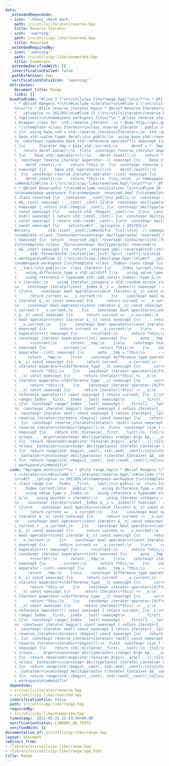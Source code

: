 ```yaml
---
data:
  _extendedDependsOn:
  - icon: ':heavy_check_mark:'
    path: src/utils/iterator/reverse.hpp
    title: Reverse Iterator
  - icon: ':warning:'
    path: src/utils/py-like/reversed.hpp
    title: Reversed
  _extendedRequiredBy:
  - icon: ':warning:'
    path: src/utils/py-like/enumerate.hpp
    title: Enumerate
  _extendedVerifiedWith: []
  _isVerificationFailed: false
  _pathExtension: hpp
  _verificationStatusIcon: ':warning:'
  attributes:
    document_title: Range
    links: []
  bundledCode: "#line 2 \"src/utils/py-like/range.hpp\"\n\n/**\n * @file range.hpp\n\
    \ * @brief Range\n */\n\n#include <iterator>\n\n#line 2 \"src/utils/iterator/reverse.hpp\"\
    \n\n/*\n * @file reverse_iterator.hpp\n * @brief Reverse Iterator\n */\n\n#if\
    \ __cplusplus >= 201703L\n\n#line 11 \"src/utils/iterator/reverse.hpp\"\n#include\
    \ <optional>\n\nnamespace workspace {\n\n/*\n * @class reverse_iterator\n * @brief\
    \ Wrapper class for `std::reverse_iterator`.\n * @see http://gcc.gnu.org/PR51823\n\
    \ */\ntemplate <class Iterator>\nclass reverse_iterator : public std::reverse_iterator<Iterator>\
    \ {\n  using base_std = std::reverse_iterator<Iterator>;\n  std::optional<typename\
    \ base_std::value_type> deref;\n\n public:\n  using base_std::reverse_iterator;\n\
    \n  constexpr typename base_std::reference operator*() noexcept {\n    if (!deref)\
    \ {\n      Iterator tmp = base_std::current;\n      deref = *--tmp;\n    }\n \
    \   return deref.value();\n  }\n\n  constexpr reverse_iterator &operator++() noexcept\
    \ {\n    base_std::operator++();\n    deref.reset();\n    return *this;\n  }\n\
    \  constexpr reverse_iterator &operator--() noexcept {\n    base_std::operator++();\n\
    \    deref.reset();\n    return *this;\n  }\n  constexpr reverse_iterator operator++(int)\
    \ noexcept {\n    base_std::operator++();\n    deref.reset();\n    return *this;\n\
    \  }\n  constexpr reverse_iterator operator--(int) noexcept {\n    base_std::operator++();\n\
    \    deref.reset();\n    return *this;\n  }\n};\n\n}  // namespace workspace\n\
    \n#endif\n#line 2 \"src/utils/py-like/reversed.hpp\"\n\n/**\n * @file reversed.hpp\n\
    \ * @brief Reversed\n */\n\n#include <initializer_list>\n#line 10 \"src/utils/py-like/reversed.hpp\"\
    \n\nnamespace workspace {\n\nnamespace _reversed_impl {\n\ntemplate <class _Container>\
    \ class reversed {\n  _Container __cont;\n\n public:\n  constexpr reversed(_Container\
    \ &&__cont) noexcept : __cont(__cont) {}\n\n  constexpr decltype(auto) begin()\
    \ noexcept { return std::rbegin(__cont); }\n  constexpr decltype(auto) begin()\
    \ const noexcept {\n    return std::rbegin(__cont);\n  }\n\n  constexpr decltype(auto)\
    \ end() noexcept { return std::rend(__cont); }\n  constexpr decltype(auto) end()\
    \ const noexcept { return std::rend(__cont); }\n\n  constexpr decltype(auto) size()\
    \ const noexcept {\n    return\n#if __cplusplus < 201703L\n        __cont.size();\n\
    #else\n        std::size(__cont);\n#endif\n  }\n};\n\n}  // namespace _reversed_impl\n\
    \ntemplate <class _Container>\nconstexpr decltype(auto) reversed(_Container &&__cont)\
    \ noexcept {\n  return _reversed_impl::reversed<_Container>{std::forward<_Container>(__cont)};\n\
    }\n\ntemplate <class _Tp>\nconstexpr decltype(auto) reversed(\n    std::initializer_list<_Tp>\
    \ &&__cont) noexcept {\n  return _reversed_impl::reversed<std::initializer_list<_Tp>>{\n\
    \      std::forward<std::initializer_list<_Tp>>(__cont)};\n}\n\n}  // namespace\
    \ workspace\n#line 12 \"src/utils/py-like/range.hpp\"\n\n#if __cplusplus >= 201703L\n\
    \nnamespace workspace {\n\ntemplate <class _Index> class range {\n  _Index __first,\
    \ __last;\n\n public:\n  class iterator {\n    _Index current;\n\n   public:\n\
    \    using difference_type = std::ptrdiff_t;\n    using value_type = _Index;\n\
    \    using reference = typename std::add_const<_Index>::type &;\n    using pointer\
    \ = iterator;\n    using iterator_category = std::random_access_iterator_tag;\n\
    \n    constexpr iterator(const _Index &__i = _Index()) noexcept : current(__i)\
    \ {}\n\n    constexpr bool operator==(const iterator &__x) const noexcept {\n\
    \      return current == __x.current;\n    }\n    constexpr bool operator!=(const\
    \ iterator &__x) const noexcept {\n      return current != __x.current;\n    }\n\
    \n    constexpr bool operator<(const iterator &__x) const noexcept {\n      return\
    \ current < __x.current;\n    }\n    constexpr bool operator<=(const iterator\
    \ &__x) const noexcept {\n      return current <= __x.current;\n    }\n\n    constexpr\
    \ bool operator>(const iterator &__x) const noexcept {\n      return current >\
    \ __x.current;\n    }\n    constexpr bool operator>=(const iterator &__x) const\
    \ noexcept {\n      return current >= __x.current;\n    }\n\n    constexpr iterator\
    \ &operator++() noexcept {\n      ++current;\n      return *this;\n    }\n   \
    \ constexpr iterator &operator++(int) noexcept {\n      auto __tmp = *this;\n\
    \      ++current;\n      return __tmp;\n    }\n\n    constexpr iterator &operator--()\
    \ noexcept {\n      --current;\n      return *this;\n    }\n    constexpr iterator\
    \ &operator--(int) noexcept {\n      auto __tmp = *this;\n      --current;\n \
    \     return __tmp;\n    }\n\n    constexpr difference_type operator-(const iterator\
    \ &__x) const noexcept {\n      return current - __x.current;\n    }\n\n    constexpr\
    \ iterator &operator+=(difference_type __x) noexcept {\n      current += __x;\n\
    \      return *this;\n    }\n    constexpr iterator operator+(difference_type\
    \ __x) const noexcept {\n      return iterator(*this) += __x;\n    }\n\n    constexpr\
    \ iterator &operator-=(difference_type __x) noexcept {\n      current -= __x;\n\
    \      return *this;\n    }\n    constexpr iterator operator-(difference_type\
    \ __x) const noexcept {\n      return iterator(*this) -= __x;\n    }\n\n    constexpr\
    \ reference operator*() const noexcept { return current; }\n  };\n\n  constexpr\
    \ range(_Index __first, _Index __last) noexcept\n      : __first(__first), __last(__last)\
    \ {}\n  constexpr range(_Index __last) noexcept : __first(), __last(__last) {}\n\
    \n  constexpr iterator begin() const noexcept { return iterator{__first}; }\n\
    \  constexpr iterator end() const noexcept { return iterator{__last}; }\n\n  constexpr\
    \ reverse_iterator<iterator> rbegin() const noexcept {\n    return reverse_iterator<iterator>(end());\n\
    \  }\n  constexpr reverse_iterator<iterator> rend() const noexcept {\n    return\
    \ reverse_iterator<iterator>(begin());\n  }\n\n  constexpr size_t size() const\
    \ noexcept {\n    return std::distance(__first, __last);\n  }\n};\n\ntemplate\
    \ <class... _Args>\nconstexpr decltype(auto) rrange(_Args &&...__args) noexcept\
    \ {\n  return reversed(range(std::forward<_Args>(__args)...));\n}\n\ntemplate\
    \ <class _Container>\nconstexpr decltype(auto) iterate(_Container &&__cont) noexcept\
    \ {\n  return range(std::begin(__cont), std::end(__cont));\n}\n\ntemplate <class\
    \ _Container>\nconstexpr decltype(auto) riterate(_Container &&__cont) noexcept\
    \ {\n  return range(std::rbegin(__cont), std::rend(__cont));\n}\n\n}  // namespace\
    \ workspace\n\n#endif\n"
  code: "#pragma once\n\n/**\n * @file range.hpp\n * @brief Range\n */\n\n#include\
    \ <iterator>\n\n#include \"../iterator/reverse.hpp\"\n#include \"reversed.hpp\"\
    \n\n#if __cplusplus >= 201703L\n\nnamespace workspace {\n\ntemplate <class _Index>\
    \ class range {\n  _Index __first, __last;\n\n public:\n  class iterator {\n \
    \   _Index current;\n\n   public:\n    using difference_type = std::ptrdiff_t;\n\
    \    using value_type = _Index;\n    using reference = typename std::add_const<_Index>::type\
    \ &;\n    using pointer = iterator;\n    using iterator_category = std::random_access_iterator_tag;\n\
    \n    constexpr iterator(const _Index &__i = _Index()) noexcept : current(__i)\
    \ {}\n\n    constexpr bool operator==(const iterator &__x) const noexcept {\n\
    \      return current == __x.current;\n    }\n    constexpr bool operator!=(const\
    \ iterator &__x) const noexcept {\n      return current != __x.current;\n    }\n\
    \n    constexpr bool operator<(const iterator &__x) const noexcept {\n      return\
    \ current < __x.current;\n    }\n    constexpr bool operator<=(const iterator\
    \ &__x) const noexcept {\n      return current <= __x.current;\n    }\n\n    constexpr\
    \ bool operator>(const iterator &__x) const noexcept {\n      return current >\
    \ __x.current;\n    }\n    constexpr bool operator>=(const iterator &__x) const\
    \ noexcept {\n      return current >= __x.current;\n    }\n\n    constexpr iterator\
    \ &operator++() noexcept {\n      ++current;\n      return *this;\n    }\n   \
    \ constexpr iterator &operator++(int) noexcept {\n      auto __tmp = *this;\n\
    \      ++current;\n      return __tmp;\n    }\n\n    constexpr iterator &operator--()\
    \ noexcept {\n      --current;\n      return *this;\n    }\n    constexpr iterator\
    \ &operator--(int) noexcept {\n      auto __tmp = *this;\n      --current;\n \
    \     return __tmp;\n    }\n\n    constexpr difference_type operator-(const iterator\
    \ &__x) const noexcept {\n      return current - __x.current;\n    }\n\n    constexpr\
    \ iterator &operator+=(difference_type __x) noexcept {\n      current += __x;\n\
    \      return *this;\n    }\n    constexpr iterator operator+(difference_type\
    \ __x) const noexcept {\n      return iterator(*this) += __x;\n    }\n\n    constexpr\
    \ iterator &operator-=(difference_type __x) noexcept {\n      current -= __x;\n\
    \      return *this;\n    }\n    constexpr iterator operator-(difference_type\
    \ __x) const noexcept {\n      return iterator(*this) -= __x;\n    }\n\n    constexpr\
    \ reference operator*() const noexcept { return current; }\n  };\n\n  constexpr\
    \ range(_Index __first, _Index __last) noexcept\n      : __first(__first), __last(__last)\
    \ {}\n  constexpr range(_Index __last) noexcept : __first(), __last(__last) {}\n\
    \n  constexpr iterator begin() const noexcept { return iterator{__first}; }\n\
    \  constexpr iterator end() const noexcept { return iterator{__last}; }\n\n  constexpr\
    \ reverse_iterator<iterator> rbegin() const noexcept {\n    return reverse_iterator<iterator>(end());\n\
    \  }\n  constexpr reverse_iterator<iterator> rend() const noexcept {\n    return\
    \ reverse_iterator<iterator>(begin());\n  }\n\n  constexpr size_t size() const\
    \ noexcept {\n    return std::distance(__first, __last);\n  }\n};\n\ntemplate\
    \ <class... _Args>\nconstexpr decltype(auto) rrange(_Args &&...__args) noexcept\
    \ {\n  return reversed(range(std::forward<_Args>(__args)...));\n}\n\ntemplate\
    \ <class _Container>\nconstexpr decltype(auto) iterate(_Container &&__cont) noexcept\
    \ {\n  return range(std::begin(__cont), std::end(__cont));\n}\n\ntemplate <class\
    \ _Container>\nconstexpr decltype(auto) riterate(_Container &&__cont) noexcept\
    \ {\n  return range(std::rbegin(__cont), std::rend(__cont));\n}\n\n}  // namespace\
    \ workspace\n\n#endif\n"
  dependsOn:
  - src/utils/iterator/reverse.hpp
  - src/utils/py-like/reversed.hpp
  isVerificationFile: false
  path: src/utils/py-like/range.hpp
  requiredBy:
  - src/utils/py-like/enumerate.hpp
  timestamp: '2021-05-31 22:43:54+09:00'
  verificationStatus: LIBRARY_NO_TESTS
  verifiedWith: []
documentation_of: src/utils/py-like/range.hpp
layout: document
redirect_from:
- /library/src/utils/py-like/range.hpp
- /library/src/utils/py-like/range.hpp.html
title: Range
---
```

